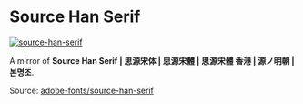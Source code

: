# Source Han Serif

[![source-han-serif](https://img.shields.io/badge/LICENSE-OFL--1.1%20License%20-blueviolet?style=flat-square)](./LICENSE)

A mirror of **Source Han Serif | 思源宋体 | 思源宋體 | 思源宋體 香港 | 源ノ明朝 | 본명조**.

Source: [adobe-fonts/source-han-serif](https://github.com/adobe-fonts/source-han-serif)
